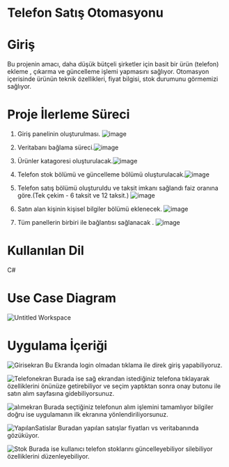 # Telefon Satış Otomasyonu 
# Giriş 
Bu projenin amacı, daha düşük bütçeli şirketler için basit bir ürün (telefon) ekleme , çıkarma ve güncelleme işlemi yapmasını sağlıyor.
Otomasyon içerisinde ürünün teknik özellikleri, fiyat bilgisi, stok durumunu görmemizi sağlıyor.

# Proje İlerleme Süreci
1. Giriş panelinin oluşturulması. ![image](https://user-images.githubusercontent.com/101322048/170857497-470a70cc-0ce6-45a4-8d78-8a633d089b45.png)

2. Veritabanı bağlama süreci.![image](https://user-images.githubusercontent.com/101322048/170857499-61559732-bea0-4a8c-ad09-2d8c9b72e5cd.png)
3. Ürünler katagoresi oluşturulacak.![image](https://user-images.githubusercontent.com/101322048/170857500-61b59cde-1953-49db-82f3-aca08140a032.png)
4. Telefon stok bölümü ve güncelleme bölümü oluşturulacak.![image](https://user-images.githubusercontent.com/101322048/170857503-7a8a7671-cef3-46c1-831b-3f715da8cb82.png)
5. Telefon satış bölümü oluşturuldu ve taksit imkanı sağlandı faiz oranına göre.(Tek çekim - 6 taksit ve 12 taksit.) ![image](https://user-images.githubusercontent.com/101322048/170857504-11326a4f-fbd4-447b-b6b8-7928693ec7f8.png)
6. Satın alan kişinin kişisel bilgiler bölümü eklenecek. ![image](https://user-images.githubusercontent.com/101322048/170857507-7b666745-0d13-4bf8-a2e9-18d31d924fd4.png)
7. Tüm panellerin birbiri ile bağlantısı sağlanacak . ![image](https://user-images.githubusercontent.com/101322048/170857511-37b72814-3440-4de7-819b-160845882f02.png)


# Kullanılan Dil
C#


# Use Case Diagram
![Untitled Workspace](https://user-images.githubusercontent.com/101322048/165139739-c6cc5d8a-807d-49be-91e3-d56e12fbe4a4.png)


# Uygulama İçeriği

![Girisekran](https://user-images.githubusercontent.com/101322048/170858502-c6a4561b-5fe6-42e9-a7bc-f44f6106c280.png)
Bu Ekranda login olmadan tıklama ile direk giriş yapabiliyoruz.

![Telefonekran](https://user-images.githubusercontent.com/101322048/170858616-07793f8c-0001-435c-afb3-b2bfdba892d1.png)
Burada ise sağ ekrandan istediğiniz telefona tıklayarak özelliklerini önünüze getirebiliyor ve seçim yaptıktan sonra onay butonu ile satın alım sayfasına gidebiliyorsunuz.

![alımekran](https://user-images.githubusercontent.com/101322048/170858643-05f9b3c2-e473-450d-865f-1b1acec045a1.png)
Burada seçtiğiniz telefonun alım işlemini tamamlıyor bilgiler doğru ise uygulamanın ilk ekranına yönlendiriliyorsunuz.

![YapılanSatislar](https://user-images.githubusercontent.com/101322048/170858668-22d9bc7b-40cb-4261-9138-2c4b7519de64.png)
Buradan yapılan satışlar fiyatları vs veritabanında gözüküyor.

![Stok](https://user-images.githubusercontent.com/101322048/170858685-349053e3-c82e-4bbc-8d40-07a1d2840d3e.png)
Burada ise kullanıcı telefon stoklarını güncelleyebiliyor silebiliyor özelliklerini düzenleyebiliyor.
